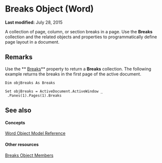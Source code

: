 
# Breaks Object (Word)

 **Last modified:** July 28, 2015

A collection of page, column, or section breaks in a page. Use the  **Breaks** collection and the related objects and properties to programmatically define page layout in a document.

## Remarks

Use the  ** [Breaks](13aed7c7-cf67-1456-7842-d113dfc00b31.md)** property to return a **Breaks** collection. The following example returns the breaks in the first page of the active document.


```
Dim objBreaks As Breaks 
 
Set objBreaks = ActiveDocument.ActiveWindow _ 
 .Panes(1).Pages(1).Breaks
```


## See also


#### Concepts


 [Word Object Model Reference](be452561-b436-bb9b-6f94-3faa9a74a6fd.md)
#### Other resources


 [Breaks Object Members](96d3f153-287a-4d1b-fb1c-b91c56914ad2.md)
